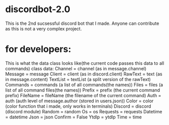 # discordbot-2.0

This is the 2nd sucsessful discord bot that I made. Anyone can contribute as this is not a very complex project.

# for developers:

This is what the data class looks like(the current code passes this data to all commands)
class data:
                    Channel = channel  (as in message.channel)
                    Message = message
                    Client = client  (as in discord.client)
                    RawText = text  (as in message.content)
                    TextList = textList (a split version of the rawText)
                    Commands = commands (a list of all commands(the names))
                    Files = files  (a list of all command files(the names))
                    Prefix = prefix (the current command prefix)
                    FileName = fileName  (the filename of the current command)
                    Auth = auth  (auth level of message.author (stored in users.json))
                    Color = color (color function that i made, only works in terminals)
                    Discord = discord  (discord module)
                    Random = random 
                    Os = os
                    Requests = requests
                    Datetime = datetime
                    Json = json
                    Confirm = False
                    Ytdlp = ytdlp
                    Time = time
